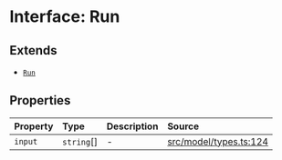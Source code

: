 # Interface: Run

## Extends

- [`Run`](../../Base/interfaces/Run.md)

## Properties

| Property | Type | Description | Source |
| :------ | :------ | :------ | :------ |
| `input` | `string`[] | - | [src/model/types.ts:124](https://github.com/dexaai/llm-tools/blob/0d08c9c/src/model/types.ts#L124) |
